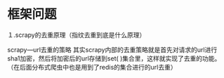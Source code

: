 # 框架问题
１.scrapy的去重原理（指纹去重到底是什么原理）

scrapy—url去重的策略
其实scrapy内部的去重策略就是首先对请求的url进行sha1加密，然后将加密后的url存储到set( )集合里，这样就实现了去重的功能。（在后面分布式爬虫中也是用到了redis的集合进行的url去重）



